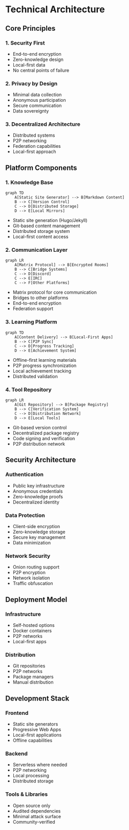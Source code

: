 # Technical Architecture

## Core Principles

### 1. Security First

- End-to-end encryption
- Zero-knowledge design
- Local-first data
- No central points of failure

### 2. Privacy by Design

- Minimal data collection
- Anonymous participation
- Secure communication
- Data sovereignty

### 3. Decentralized Architecture

- Distributed systems
- P2P networking
- Federation capabilities
- Local-first approach

## Platform Components

### 1. Knowledge Base

```mermaid
graph TD
    A[Static Site Generator] --> B[Markdown Content]
    B --> C[Version Control]
    C --> D[Distributed Storage]
    D --> E[Local Mirrors]
```

- Static site generation (Hugo/Jekyll)
- Git-based content management
- Distributed storage system
- Local-first content access

### 2. Communication Layer

```mermaid
graph LR
    A[Matrix Protocol] --> B[Encrypted Rooms]
    B --> C[Bridge Systems]
    C --> D[Discord]
    C --> E[IRC]
    C --> F[Other Platforms]
```

- Matrix protocol for core communication
- Bridges to other platforms
- End-to-end encryption
- Federation support

### 3. Learning Platform

```mermaid
graph TD
    A[Content Delivery] --> B[Local-First Apps]
    B --> C[P2P Sync]
    C --> D[Progress Tracking]
    D --> E[Achievement System]
```

- Offline-first learning materials
- P2P progress synchronization
- Local achievement tracking
- Distributed validation

### 4. Tool Repository

```mermaid
graph LR
    A[Git Repository] --> B[Package Registry]
    B --> C[Verification System]
    C --> D[Distribution Network]
    D --> E[Local Tools]
```

- Git-based version control
- Decentralized package registry
- Code signing and verification
- P2P distribution network

## Security Architecture

### Authentication

- Public key infrastructure
- Anonymous credentials
- Zero-knowledge proofs
- Decentralized identity

### Data Protection

- Client-side encryption
- Zero-knowledge storage
- Secure key management
- Data minimization

### Network Security

- Onion routing support
- P2P encryption
- Network isolation
- Traffic obfuscation

## Deployment Model

### Infrastructure

- Self-hosted options
- Docker containers
- P2P networks
- Local-first apps

### Distribution

- Git repositories
- P2P networks
- Package managers
- Manual distribution

## Development Stack

### Frontend

- Static site generators
- Progressive Web Apps
- Local-first applications
- Offline capabilities

### Backend

- Serverless where needed
- P2P networking
- Local processing
- Distributed storage

### Tools & Libraries

- Open source only
- Audited dependencies
- Minimal attack surface
- Community-verified
